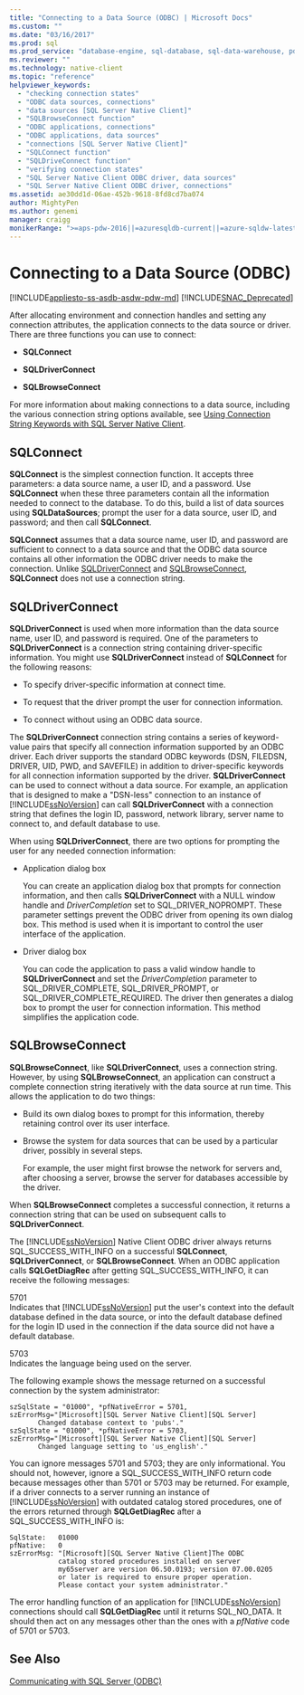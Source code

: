 ```yaml
---
title: "Connecting to a Data Source (ODBC) | Microsoft Docs"
ms.custom: ""
ms.date: "03/16/2017"
ms.prod: sql
ms.prod_service: "database-engine, sql-database, sql-data-warehouse, pdw"
ms.reviewer: ""
ms.technology: native-client
ms.topic: "reference"
helpviewer_keywords: 
  - "checking connection states"
  - "ODBC data sources, connections"
  - "data sources [SQL Server Native Client]"
  - "SQLBrowseConnect function"
  - "ODBC applications, connections"
  - "ODBC applications, data sources"
  - "connections [SQL Server Native Client]"
  - "SQLConnect function"
  - "SQLDriveConnect function"
  - "verifying connection states"
  - "SQL Server Native Client ODBC driver, data sources"
  - "SQL Server Native Client ODBC driver, connections"
ms.assetid: ae30dd1d-06ae-452b-9618-8fd8cd7ba074
author: MightyPen
ms.author: genemi
manager: craigg
monikerRange: ">=aps-pdw-2016||=azuresqldb-current||=azure-sqldw-latest||>=sql-server-2016||=sqlallproducts-allversions||>=sql-server-linux-2017||=azuresqldb-mi-current"
---
```

# Connecting to a Data Source (ODBC)
[!INCLUDE[appliesto-ss-asdb-asdw-pdw-md](../../includes/appliesto-ss-asdb-asdw-pdw-md.md)]
[!INCLUDE[SNAC_Deprecated](../../includes/snac-deprecated.md)]

  After allocating environment and connection handles and setting any connection attributes, the application connects to the data source or driver. There are three functions you can use to connect:  
  
-   **SQLConnect**  
  
-   **SQLDriverConnect**  
  
-   **SQLBrowseConnect**  
  
 For more information about making connections to a data source, including the various connection string options available, see [Using Connection String Keywords with SQL Server Native Client](../../relational-databases/native-client/applications/using-connection-string-keywords-with-sql-server-native-client.md).  
  
## SQLConnect  
 **SQLConnect** is the simplest connection function. It accepts three parameters: a data source name, a user ID, and a password. Use **SQLConnect** when these three parameters contain all the information needed to connect to the database. To do this, build a list of data sources using **SQLDataSources**; prompt the user for a data source, user ID, and password; and then call **SQLConnect**.  
  
 **SQLConnect** assumes that a data source name, user ID, and password are sufficient to connect to a data source and that the ODBC data source contains all other information the ODBC driver needs to make the connection. Unlike [SQLDriverConnect](../../relational-databases/native-client-odbc-api/sqldriverconnect.md) and [SQLBrowseConnect](../../relational-databases/native-client-odbc-api/sqlbrowseconnect.md), **SQLConnect** does not use a connection string.  
  
## SQLDriverConnect  
 **SQLDriverConnect** is used when more information than the data source name, user ID, and password is required. One of the parameters to **SQLDriverConnect** is a connection string containing driver-specific information. You might use **SQLDriverConnect** instead of **SQLConnect** for the following reasons:  
  
-   To specify driver-specific information at connect time.  
  
-   To request that the driver prompt the user for connection information.  
  
-   To connect without using an ODBC data source.  
  
 The **SQLDriverConnect** connection string contains a series of keyword-value pairs that specify all connection information supported by an ODBC driver. Each driver supports the standard ODBC keywords (DSN, FILEDSN, DRIVER, UID, PWD, and SAVEFILE) in addition to driver-specific keywords for all connection information supported by the driver. **SQLDriverConnect** can be used to connect without a data source. For example, an application that is designed to make a "DSN-less" connection to an instance of [!INCLUDE[ssNoVersion](../../includes/ssnoversion-md.md)] can call **SQLDriverConnect** with a connection string that defines the login ID, password, network library, server name to connect to, and default database to use.  
  
 When using **SQLDriverConnect**, there are two options for prompting the user for any needed connection information:  
  
-   Application dialog box  
  
     You can create an application dialog box that prompts for connection information, and then calls **SQLDriverConnect** with a NULL window handle and *DriverCompletion* set to SQL_DRIVER_NOPROMPT. These parameter settings prevent the ODBC driver from opening its own dialog box. This method is used when it is important to control the user interface of the application.  
  
-   Driver dialog box  
  
     You can code the application to pass a valid window handle to **SQLDriverConnect** and set the *DriverCompletion* parameter to SQL_DRIVER_COMPLETE, SQL_DRIVER_PROMPT, or SQL_DRIVER_COMPLETE_REQUIRED. The driver then generates a dialog box to prompt the user for connection information. This method simplifies the application code.  
  
## SQLBrowseConnect  
 **SQLBrowseConnect**, like **SQLDriverConnect**, uses a connection string. However, by using **SQLBrowseConnect**, an application can construct a complete connection string iteratively with the data source at run time. This allows the application to do two things:  
  
-   Build its own dialog boxes to prompt for this information, thereby retaining control over its user interface.  
  
-   Browse the system for data sources that can be used by a particular driver, possibly in several steps.  
  
     For example, the user might first browse the network for servers and, after choosing a server, browse the server for databases accessible by the driver.  
  
 When **SQLBrowseConnect** completes a successful connection, it returns a connection string that can be used on subsequent calls to **SQLDriverConnect**.  
  
 The [!INCLUDE[ssNoVersion](../../includes/ssnoversion-md.md)] Native Client ODBC driver always returns SQL_SUCCESS_WITH_INFO on a successful **SQLConnect**, **SQLDriverConnect**, or **SQLBrowseConnect**. When an ODBC application calls **SQLGetDiagRec** after getting SQL_SUCCESS_WITH_INFO, it can receive the following messages:  
  
 5701  
 Indicates that [!INCLUDE[ssNoVersion](../../includes/ssnoversion-md.md)] put the user's context into the default database defined in the data source, or into the default database defined for the login ID used in the connection if the data source did not have a default database.  
  
 5703  
 Indicates the language being used on the server.  
  
 The following example shows the message returned on a successful connection by the system administrator:  
  
```  
szSqlState = "01000", *pfNativeError = 5701,  
szErrorMsg="[Microsoft][SQL Server Native Client][SQL Server]  
       Changed database context to 'pubs'."  
szSqlState = "01000", *pfNativeError = 5703,  
szErrorMsg="[Microsoft][SQL Server Native Client][SQL Server]  
       Changed language setting to 'us_english'."  
```  
  
 You can ignore messages 5701 and 5703; they are only informational. You should not, however, ignore a SQL_SUCCESS_WITH_INFO return code because messages other than 5701 or 5703 may be returned. For example, if a driver connects to a server running an instance of [!INCLUDE[ssNoVersion](../../includes/ssnoversion-md.md)] with outdated catalog stored procedures, one of the errors returned through **SQLGetDiagRec** after a SQL_SUCCESS_WITH_INFO is:  
  
```  
SqlState:   01000  
pfNative:   0  
szErrorMsg: "[Microsoft][SQL Server Native Client]The ODBC  
            catalog stored procedures installed on server  
            my65server are version 06.50.0193; version 07.00.0205  
            or later is required to ensure proper operation.  
            Please contact your system administrator."  
```  
  
 The error handling function of an application for [!INCLUDE[ssNoVersion](../../includes/ssnoversion-md.md)] connections should call **SQLGetDiagRec** until it returns SQL_NO_DATA. It should then act on any messages other than the ones with a *pfNative* code of 5701 or 5703.  
  
## See Also  
 [Communicating with SQL Server &#40;ODBC&#41;](../../relational-databases/native-client-odbc-communication/communicating-with-sql-server-odbc.md)  
  
  
